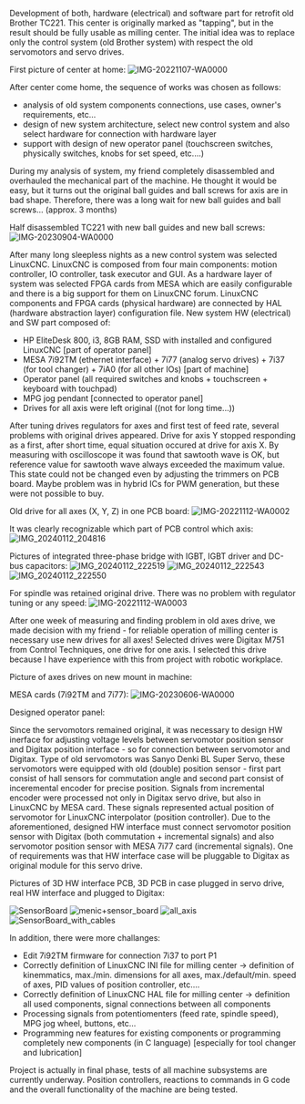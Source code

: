 Development of both, hardware (electrical) and software part for retrofit old Brother TC221. This center is originally marked as "tapping", but in the result should be fully usable as milling center. 
The initial idea was to replace only the control system (old Brother system) with respect the old servomotors and servo drives. 

First picture of center at home:
![IMG-20221107-WA0000](https://github.com/user-attachments/assets/da44bedb-ecaa-45ca-a4a1-afe26e9db1b9)

After center come home, the sequence of works was chosen as follows:
  - analysis of old system components connections, use cases, owner's requirements, etc...
  - design of new system architecture, select new control system and also select hardware for connection with hardware layer
  - support with design of new operator panel (touchscreen switches, physically switches, knobs for set speed, etc....)

During my analysis of system, my friend completely disassembled and overhauled the mechanical part of the machine. He thought it would be easy, but it turns out the original ball guides and ball screws for axis are in bad shape. 
Therefore, there was a long wait for new ball guides and ball screws... (approx. 3 months)

Half disassembled TC221 with new ball guides and new ball screws:
![IMG-20230904-WA0000](https://github.com/user-attachments/assets/9a8be5c7-bccd-4e92-b42c-012506c3f2d0)

After many long sleepless nights as a new control system was selected LinuxCNC. LinuxCNC is composed from four main components: motion controller, IO controller, task executor and GUI.
As a hardware layer of system was selected FPGA cards from MESA which are easily configurable and there is a big support for them on LinuxCNC forum. 
LinuxCNC components and FPGA cards (physical hardware) are connected by HAL (hardware abstraction layer) configuration file.
New system HW (electrical) and SW part composed of:
  - HP EliteDesk 800, i3, 8GB RAM, SSD with installed and configured LinuxCNC [part of operator panel]
  - MESA 7i92TM (ethernet interface) + 7i77 (analog servo drives) + 7i37 (for tool changer) + 7iA0 (for all other IOs) [part of machine]
  - Operator panel (all required switches and knobs + touchscreen + keyboard with touchpad)
  - MPG jog pendant [connected to operator panel]
  - Drives for all axis were left original ((not for long time...))

After tuning drives regulators for axes and first test of feed rate, several problems with original drives appeared. Drive for axis Y stopped responding as a first, after short time, equal situation occured at drive for axis X. By measuring with oscilloscope it was found that sawtooth wave is OK, but reference value for sawtooth wave always exceeded the maximum value. This state could not be changed even by adjusting the trimmers on PCB board. Maybe problem was in hybrid ICs for PWM generation, but these were not possible to buy. 

Old drive for all axes (X, Y, Z) in one PCB board: 
![IMG-20221112-WA0002](https://github.com/user-attachments/assets/0ebe3f6e-58ed-4c30-9ace-1e9745b85bce)

It was clearly recognizable which part of PCB control which axis:
![IMG_20240112_204816](https://github.com/user-attachments/assets/d6bd2f2e-308b-4cf8-9c98-776d204179c1)

Pictures of integrated three-phase bridge with IGBT, IGBT driver and DC-bus capacitors:
![IMG_20240112_222519](https://github.com/user-attachments/assets/3ffc4ce2-baa1-4933-bf83-97e722ae29f0)
![IMG_20240112_222543](https://github.com/user-attachments/assets/18f5b28e-3490-489b-9516-dbab0dcdab1a)
![IMG_20240112_222550](https://github.com/user-attachments/assets/99a71e0e-5a0a-4f73-8334-96fe6b7286f1)

For spindle was retained original drive. There was no problem with regulator tuning or any speed: 
![IMG-20221112-WA0003](https://github.com/user-attachments/assets/7f65a79f-37d5-410a-ac0e-c2a08f534725)

After one week of measuring and finding problem in old axes drive, we made decision with my friend - for reliable operation of milling center is necessary use new drives for all axes! 
Selected drives were Digitax M751 from Control Techniques, one drive for one axis. I selected this drive because I have experience with this from project with robotic workplace.

Picture of axes drives on new mount in machine:

MESA cards (7i92TM and 7i77):
![IMG-20230606-WA0000](https://github.com/user-attachments/assets/063e0916-ff75-40d2-8f17-cd98b6101a66)

Designed operator panel:


Since the servomotors remained original, it was necessary to design HW inerface for adjusting voltage levels between servomotor position sensor and Digitax position interface - so for connection between servomotor and Digitax. Type of old servomotors was Sanyo Denki BL Super Servo, these servomotors were equipped with old (double) position sensor - first part consist of hall sensors for commutation angle and second part consist of inceremental encoder for precise position. Signals from incremental encoder were processed not only in Digitax servo drive, but also in LinuxCNC by MESA card. These signals represented actual position of servomotor for LinuxCNC interpolator (position controller). Due to the aforementioned, designed HW interface must connect servomotor position sensor with Digitax (both commutation + incremental signals) and also servomotor position sensor with MESA 7i77 card (incremental signals). One of requirements was that HW interface case will be pluggable to Digitax as original module for this servo drive. 

Pictures of 3D HW interface PCB, 3D PCB in case plugged in servo drive, real HW interface and plugged to Digitax:

![SensorBoard](https://github.com/user-attachments/assets/bdebf918-c118-4805-960f-c7c86519be3d)
![menic+sensor_board](https://github.com/user-attachments/assets/00b9f92e-fda7-4e2e-9075-bcc76f3df7fc)
![all_axis](https://github.com/user-attachments/assets/0e84b518-543a-4cdb-8e07-b2d81aa4a912)
![SensorBoard_with_cables](https://github.com/user-attachments/assets/3ff1135c-ea91-41f5-9e22-22ff722d7b7c)

In addition, there were more challanges:
  - Edit 7i92TM firmware for connection 7i37 to port P1
  - Correctly definition of LinuxCNC INI file for milling center -> definition of kinemmatics, max./min. dimensions for all axes, max./default/min. speed of axes, PID values of position controller, etc....
  - Correctly definition of LinuxCNC HAL file for milling center -> definition all used components, signal connections between all components
  - Processing signals from potentiomenters (feed rate, spindle speed), MPG jog wheel, buttons, etc...
  - Programming new features for existing components or programming completely new components (in C language) [especially for tool changer and lubrication]

Project is actually in final phase, tests of all machine subsystems are currently underway. Position controllers, reactions to commands in G code and the overall functionality of the machine are being tested.



